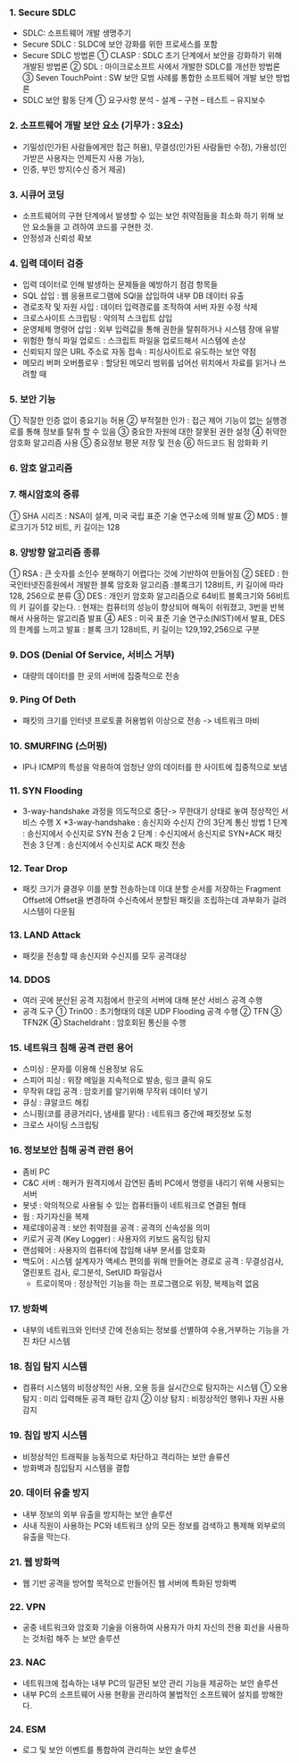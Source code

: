 ### 1. Secure SDLC
- SDLC: 소프트웨어 개발 생명주기
- Secure SDLC : SLDC에 보안 강화를 위한 프로세스를 포함
- Secure SDLC 방법론
  ① CLASP : SDLC 초기 단계에서 보안을 강화하기 위해 개발된 방법론
  ② SDL : 마이크로소프트 사에서 개발한 SDLC를 개선한 방법론
  ③ Seven TouchPoint : SW 보안 모범 사례를 통합한 소프트웨어 개발 보안 방법론
- SDLC 보안 활동 단계
  ① 요구사항 분석 - 설계 – 구현 – 테스트 – 유지보수
### 2. 소프트웨어 개발 보안 요소 (기무가 : 3요소)
- 기밀성(인가된 사람들에게만 접근 허용), 무결성(인가된 사람들만 수정), 가용성(인가받은 사용자는
  언제든지 사용 가능),
- 인증, 부인 방지(수신 증거 제공)
### 3. 시큐어 코딩
- 소프트웨어의 구현 단계에서 발생할 수 있는 보안 취약점들을 최소화 하기 위해 보안 요소들을 고
  려하여 코드를 구현한 것.
- 안정성과 신뢰성 확보
### 4. 입력 데이터 검증
- 입력 데이터로 인해 발생하는 문제들을 예방하기 점검 항목들
- SQL 삽입 : 웹 응용프로그램에 SQl을 삽입하여 내부 DB 데이터 유출
- 경로조작 및 자원 사입 : 데이터 입력경로를 조작하여 서버 자원 수정 삭제
- 크로스사이트 스크립팅 : 악의적 스크립트 삽입
- 운영체제 명령어 삽입 : 외부 입력값을 통해 권한을 탈취하거나 시스템 장애 유발
- 위험한 형식 파일 업로드 : 스크립트 파일을 업로드해서 시스템에 손상
- 신뢰되지 않은 URL 주소로 자동 접속 : 피싱사이트로 유도하는 보안 약점
- 메모리 버퍼 오버플로우 : 할당된 메모리 범위를 넘어선 위치에서 자료를 읽거나 쓰려할 때
### 5. 보안 기능
   ① 적잘한 인증 없이 중요기능 허용
   ② 부적절한 인가 : 접근 제어 기능이 없는 실행경로를 통해 정보를 탈취 할 수 있음
   ③ 중요한 자원에 대한 잘못된 권한 설정
   ④ 취약한 암호화 알고리즘 사용
   ⑤ 중요정보 평문 저장 및 전송
   ⑥ 하드코드 됨 암화화 키
### 6. 암호 알고리즘

### 7. 해시암호의 중류
   ① SHA 시리즈 : NSA이 설계, 미국 국립 표준 기술 연구소에 의해 발표
   ② MD5 : 블로크기가 512 비트, 키 길이는 128
### 8. 양방향 알고리즘 종류
   ① RSA : 큰 숫자를 소인수 분해하기 어렵다는 것에 기반하여 만들어짐
   ② SEED : 한국인터넷진흥원에서 개발한 블록 암호화 알고리즘
   :블록크기 128비트, 키 길이에 따라 128, 256으로 분류
   ③ DES : 개인키 암호화 알고리즘으로 64비트 블록크기와 56비트의 키 길이를 갖는다.
   : 현재는 컴퓨터의 성능이 향상되어 해독이 쉬워졌고, 3번을 반복해서 사용하는 알고리즘 발표
   ④ AES : 미국 표준 기술 연구소(NIST)에서 발표, DES의 한계를 느끼고 발표
   : 블록 크기 128비트, 키 길이는 129,192,256으로 구분
### 9. DOS (Denial Of Service, 서비스 거부)
- 대량의 데이터를 한 곳의 서버에 집중적으로 전송
### 9. Ping Of Deth
- 패킷의 크기를 인터넷 프로토콜 허용범위 이상으로 전송 -> 네트워크 마비
### 10. SMURFING (스머핑)
- IP나 ICMP의 특성을 악용하여 엄청난 양의 데이터를 한 사이트에 집중적으로 보냄
### 11. SYN Flooding
- 3-way-handshake 과정을 의도적으로 중단-> 무한대기 상태로 놓여 정상적인 서비스 수행 X
  *3-way-handshake : 송신지와 수신지 간의 3단계 통신 방법
  1 단계 : 송신지에서 수신지로 SYN 전송
  2 단계 : 수신지에서 송신지로 SYN+ACK 패킷 전송
  3 단계 : 송신지에서 수신지로 ACK 패킷 전송
### 12. Tear Drop
- 패킷 크기가 클경우 이를 분할 전송하는데 이대 분할 순서를 저장하는 Fragment Offset에 Offset을
  변경하여 수신측에서 분할된 패킷을 조립하는데 과부화가 걸려 시스템이 다운됨
### 13. LAND Attack
- 패킷을 전송할 때 송신지와 수신지를 모두 공격대상
### 14. DDOS
- 여러 곳에 분산된 공격 지점에서 한곳의 서버에 대해 분산 서비스 공격 수행
- 공격 도구
  ① Trin00 : 초기형태의 데몬 UDP Flooding 공격 수행
  ② TFN
  ③ TFN2K
  ④ Stacheldraht : 암호회된 통신을 수행
### 15. 네트워크 침해 공격 관련 용어
- 스미싱 : 문자를 이용해 신용정보 유도
- 스피어 피싱 : 위장 메일을 지속적으로 발송, 링크 클릭 유도
- 무작위 대입 공격 : 암호키를 알기위해 무작위 데이터 넣기
- 큐싱 : 큐알코드 해킹
- 스니핑(코를 킁킁거리다, 냄새를 맡다) : 네트워크 중간에 패킷정보 도청
- 크로스 사이팅 스크립팅
### 16. 정보보안 침해 공격 관련 용어
- 좀비 PC
- C&C 서버 : 해커가 원격지에서 감연된 좀비 PC에서 명령을 내리기 위해 사용되는 서버
- 봇넷 : 악의적으로 사용될 수 있는 컴퓨터들이 네트워크로 연결된 형태
- 웜 : 자기자신을 복제
- 제로데이공격 : 보안 취약점을 공격 : 공격의 신속성을 의미
- 키로거 공격 (Key Logger) : 사용자의 키보드 움직임 탐지
- 랜섬웨어 : 사용자의 컴퓨터에 잡임해 내부 분서를 암호화
- 백도어 : 시스템 설계자가 액세스 편의를 위해 만들어논 경로로 공격
  : 무결성검사, 열린포트 검사, 로그분석, SetUID 파일검사
  - 트로이목마 : 정상적인 기능을 하는 프로그램으로 위장, 복제능력 없음 

### 17. 방화벽
  - 내부의 네트워크와 인터넷 간에 전송되는 정보를 선별하여 수용,거부하는 기능을 가진 차단 시스템
### 18. 침입 탐지 시스템
  - 컴퓨터 시스템의 비정상적인 사용, 오용 등을 실시간으로 탐지하는 시스템
  ① 오용 탐지 : 미리 입력해둔 공격 패턴 감지
  ② 이상 탐지 : 비정상적인 행위나 자원 사용 감지 
### 19. 침입 방지 시스템
  - 비정상적인 트래픽을 능동적으로 차단하고 격리하는 보안 솔류션
  - 방화벽과 침입탐지 시스템을 결합
### 20. 데이터 유출 방지
  - 내부 정보의 외부 유출을 방지하는 보안 솔루션
  - 사내 직원이 사용하는 PC와 네트워크 상의 모든 정보를 검색하고 통제해 외부로의 유출을 막는다.
### 21. 웹 방화멱
  - 웹 기반 공격을 방어할 목적으로 만들어진 웹 서버에 특화된 방화벽
### 22. VPN
  - 공중 네트워크와 암호화 기술을 이용하여 사용자가 마치 자신의 전용 회선을 사용하는 것처럼 해주
  는 보안 솔루션
### 23. NAC
  - 네트워크에 접속하는 내부 PC의 일관된 보안 관리 기능을 제공하는 보안 솔루션
  - 내부 PC의 소프트웨어 사용 현황을 관리하여 불법적인 소프트웨어 설치를 방해한다.
### 24. ESM
  - 로그 및 보안 이벤트를 통합하여 관리하는 보안 솔루션